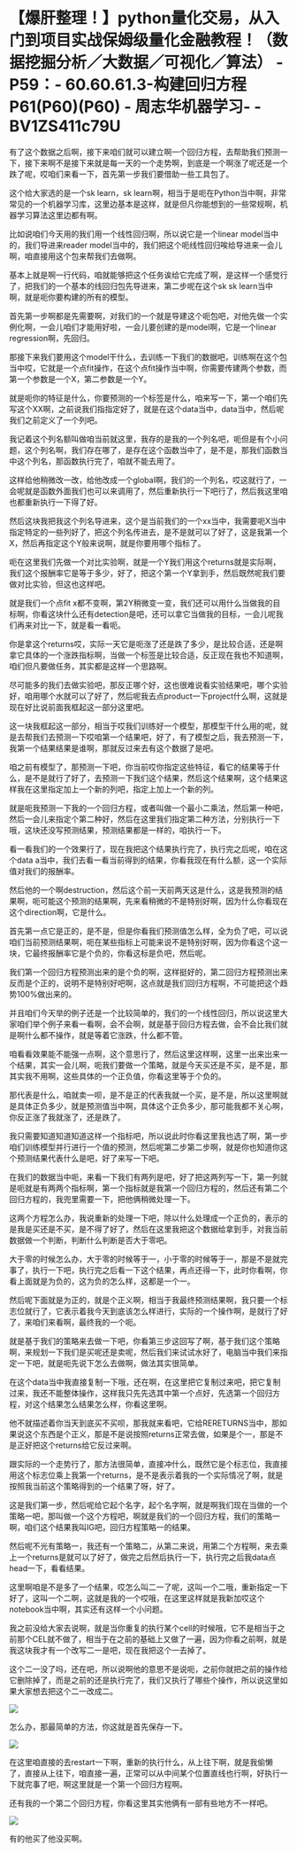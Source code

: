 # 【爆肝整理！】python量化交易，从入门到项目实战保姆级量化金融教程！（数据挖掘分析／大数据／可视化／算法） - P59：- 60.60.61.3-构建回归方程P61(P60)(P60) - 周志华机器学习- - BV1ZS411c79U

有了这个数据之后啊，接下来咱们就可以建立啊一个回归方程，去帮助我们预测一下，接下来啊不是接下来就是每一天的一个走势啊，到底是一个啊涨了呢还是一个跌了呢，哎咱们来看一下，首先第一步我们要借助一些工具包了。

这个给大家选的是一个sk learn，sk learn啊，相当于是呃在Python当中啊，非常常见的一个机器学习库，这里边基本是这样，就是但凡你能想到的一些常规啊，机器学习算法这里边都有啊。

比如说咱们今天用的我们用一个线性回归啊，所以说它是一个linear model当中的，我们导进来reader model当中的，我们把这个呃线性回归唉给导进来一会儿啊，咱直接用这个包来帮我们去做啊。

基本上就是啊一行代码，咱就能够把这个任务诶给它完成了啊，是这样一个感觉行了，把我们的一个基本的线回归包先导进来，第二步呢在这个sk sk learn当中啊，就是呃你要构建的所有的模型。

首先第一步啊都是先需要啊，对我们的一个就是导建这个呃包吧，对他先做一个实例化啊，一会儿咱们才能用好啦，一会儿要创建的是model啊，它是一个linear regression啊，先回归。

那接下来我们要用这个model干什么，去训练一下我们的数据吧，训练啊在这个包当中哎，它就是一个点fit操作，在这个点fit操作当中啊，你需要传建两个参数，而第一个参数是一个X，第二参数是一个Y。

就是呃你的特征是什么，你要预测的一个标签是什么，咱来写一下，第一个咱们先写这个XX啊，之前说我们指指定好了，就是在这个data当中，data当中，然后呢我们之前定义了一个列吧。

我记着这个列名额叫做咱当前就这里，我存的是我的一个列名吧，呃但是有个小问题，这个列名啊，我们存在哪了，是存在这个函数当中了，是不是，那我们函数当中这个列名，那函数执行完了，咱就不能去用了。

这样给他稍微改一改，给他改成一个global啊，我们的一个列名，哎这就行了，一会呢就是函数外面我们也可以来调用了，然后重新执行一下吧行了，然后我这里咱也都重新执行一下得了好。

然后这块我把我这个列名导进来，这个是当前我们的一个xx当中，我需要呃X当中指定特定的一些列好了，把这个列名传进去，是不是就可以了好了，这是我第一个X，然后再指定这个Y般来说啊，就是你要用哪个指标了。

呃在这里我们先做一个对比实验啊，就是一个Y我们用这个returns就是实际啊，我们这个报酬率它是等于多少，好了，把这个第一个Y拿到手，然后既然呢我们要做对比实验，但这也这样吧。

就是我们一个点fit x都不变啊，第2Y稍微变一变，我们还可以用什么当做我的目标啊，你看这块什么还有detection是吧，还可以拿它当做我的目标，一会儿呢我们再来对比一下，就是看一看呃。

你是拿这个returns哎，实际一天它是呃涨了还是跌了多少，是比较合适，还是啊拿它具体的一个涨跌指标啊，当做一个标签是比较合适，反正现在我也不知道啊，咱们但凡要做任务，其实都是这样一个思路啊。

尽可能多的我们去做实验吧，那反正哪个好，这也很难说看实验结果吧，哪个实验好，咱用哪个水就可以了好了，然后呢我去点product一下project什么啊，这就是现在好比说前面我框起这一部分这里吧。

这一块我框起这一部分，相当于哎我们训练好一个模型，那模型干什么用的呢，就是去帮我们去预测一下哎咱第一个结果吧，好了，有了模型之后，我去预测一下，我第一个结果结果是谁啊，那就反过来去有这个数据了是吧。

咱之前有模型了，那预测一下吧，你当前哎你指定这些特征，看它的结果等于什么，是不是就行了好了，去预测一下我们这个结果，然后这个结果啊，这个结果这样我在这里指定加上一个新的列吧，指定上加上一个新的列。

就是呃我预测一下我的一个回归方程，或者叫做一个最小二乘法，然后第一种吧，然后一会儿来指定个第二种好，然后在这里我们指定第二种方法，分别执行一下哦，这块还没写预测结果，预测结果都是一样的，咱执行一下。

看一看我们的一个效果行了，现在我把这个结果执行完了，执行完之后呢，咱在这个data a当中，我们去看一看当前得到的结果，你看我现在有什么额，这一个实际值对我们的报酬率。

然后他的一个啊destruction，然后这个前一天前两天这是什么，这是我预测的结果啊，呃可能这个预测的结果啊，先来看稍微的不是特别好啊，因为什么你看现在这个direction啊，它是什么。

首先第一点它是正的，是不是，但是你看我们预测值怎么样，全为负了吧，可以说咱们当前预测结果啊，呃在某些指标上可能来说不是特别好啊，因为你看这个这一块，它最终报酬率它是个负的，你看这标是负吧，然后呢。

我们第一个回归方程预测出来的是个负的啊，这样挺好的，第二回归方程预测出来反而是个正的，说明不是特别好吧啊，这点就是我们回归方程啊，不可能把这个趋势100%做出来的。

并且咱们今天举的例子还是一个比较简单的，我们的一个线性回归，所以说这里大家咱们举个例子来看一看啊，会不会啊，就是基于回归方程去做，会不会比我们就是啊什么都不操作，就是等着它涨跌，什么都不管。

咱看看效果能不能强一点啊，这个意思行了，然后这里这样啊，这里一出来出来一个结果，其实一会儿啊，呃我们要做一个策略，就是今天买还是不买，是不是，那其实我不用啊，这些具体的一个正负值，你看这里等于个负的。

那代表是什么，咱就卖一呗，是不是正的代表我就一个买，是不是，所以这里啊就是具体正负多少，就是预测值当中啊，具体这个正负多少，那可能我都不关心啊，你反正涨了我就涨了，还是跌了。

我只需要知道知道知道这样一个指标吧，所以说此时你看这里我也选了啊，第一步咱们训练模型并行进行一个值的预测，然后呢第二步第二步啊，就是你也知道你这个预测结果代表什么是吧，好了来写一下吧。

在我们的数据当中呃，来看一下我们有两列是吧，好了把这两列写一下，第一列就是呃就是有两两个指标啊，第一个指标就是我第一个回归方程的，然后还有第二个回归方程的，我兜里需要一下，把他俩稍微处理一下。

这两个方程怎么办，我说重新的处理一下吧，除以什么处理成一个正负的，表示的是我是买还是不买，是不得了好了，然后在这里我把这个数据给拿到手，对我当前数据做一个判断，判断什么判断是否大于零吧。

大于零的时候怎么办，大于零的时候等于一，小于零的时候等于一，那是不是就完事了，执行一下吧，执行完之后看一下这个结果，再点还得一下，此时你看啊，你看上面就是为负的，这为负的怎么样，这都是一个一。

然后呢下面就是为正的，就是个正义啊，相当于我最终预测结果啊，我只要一个标志位就行了，它表示着我今天到底该怎么样进行，实际的一个操作啊，是就行了好了，来咱们来看啊，最终我的一个呃。

就是基于我们的策略来去做一下吧，你看第三步这回写了啊，基于我们这个策略啊，来规划一下我们是买呢还是卖呢，然后我们来试试水好了，电脑当中我们来指定一下吧，就是呃先说下怎么去做啊，做法其实很简单。

在这个data当中我直接复制一下哦，还在啊，在这里把它复制过来吧，把它复制过来，我还不能整体操作，这样我只先先选其中第一个点好，先选第一个回归方程，对这个结果怎么结果怎么样，你看这里啊。

他不就描述着你当天到底买不买呗，那我就来看吧，它给RERETURNS当中，那如果说这个东西是个正义，那是不是说按照returns正常去做，如果是个一，那是不是正好把这个returns给它反过来啊。

跟实际的一个走势行了，那方法很简单，直接冲什么，既然它是个标志位，我直接用这个标志位乘上我第一个returns，是不是表示着我的一个实际情况了啊，就是按照我当前这个策略得到的一个结果了呀，好了。

这是我们第一步，然后呢给它起个名字，起个名字啊，就是啊我们现在当做的一个策略一吧，那叫做一个这个方程吧，啊就是我们的一个回归方程，我们的策略一啊，咱们这个结果我叫IG吧，回归方程策略一的结果。

然后呢不光有策略一，我还有一个策略二，从第二来说，用第二个方程啊，来去乘上一个returns是就可以了好了，做完之后然后执行一下，执行完之后我data点head一下，看看结果。

这里啊咱是不是多了一个结果，哎怎么叫二一了呢，这叫一个二哦，重新指定一下好了，这叫一个二啊，这就是我的一个哎哦，在这里这样就是我新加哎这个notebook当中啊，其实还有这样一个小问题。

我之前没给大家去说啊，就是当你重复的执行某个cell的时候哦，它不是相当于之前那个CEL就不做了，相当于在之前的基础上又做了一遍，因为你看之前啊，就是我这块我才有一个改写二一是吧，现在我把这个一去掉了。

这个二一没了吗，还在吧，所以说啊他的意思不是说呃，之前你就把之前的操作给它删除掉了，而是之前的还是执行完了，我们又执行了哪些个操作，所以说这里如果大家想去把这个二一改成二。



![](img/05a15e89c3985fffea63bbbdd404fc1b_1.png)

怎么办，那最简单的方法，你这就是首先保存一下。

![](img/05a15e89c3985fffea63bbbdd404fc1b_3.png)

在这里咱直接的去restart一下啊，重新的执行什么，从上往下啊，就是我偷懒了，直接从上往下，咱直接一遍，正常可以从中间某个位置直线也行啊，好执行一下就完事了吧，啊这里就是一个第一个回归方程啊。

还有我的一个第二个回归方程，你看这里其实他俩有一部有些地方不一样吧。

![](img/05a15e89c3985fffea63bbbdd404fc1b_5.png)

有的他买了他没买啊。